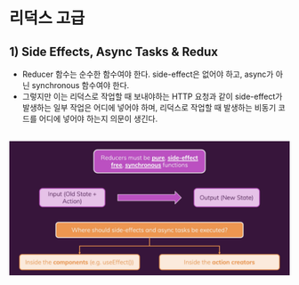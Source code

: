 # 리덕스 고급

## 1) Side Effects, Async Tasks & Redux

-   Reducer 함수는 순수한 함수여야 한다. side-effect은 없어야 하고, async가 아닌 synchronous 함수여야 한다.
-   그렇지만 이는 리덕스로 작업할 때 보내야하는 HTTP 요청과 같이 side-effect가 발생하는 일부 작업은 어디에 넣어야 하며, 리덕스로 작업할 때 발생하는 비동기 코드를 어디에 넣어야 하는지 의문이 생긴다.

<br>

<img src="./image.png" width="600px">

<br>
